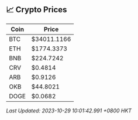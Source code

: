 ## 📈 Crypto Prices

| Coin | Price |
| ---- | ----- |
| BTC | $34011.1166 |
| ETH | $1774.3373 |
| BNB | $224.7242 |
| CRV | $0.4814 |
| ARB | $0.9126 |
| OKB | $44.8021 |
| DOGE | $0.0682 |

_Last Updated: 2023-10-29 10:01:42.991 +0800 HKT_